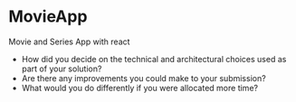 # MovieApp
Movie and Series App with react



- How did you decide on the technical and architectural choices used as part of your solution?
- Are there any improvements you could make to your submission?
- What would you do differently if you were allocated more time?
